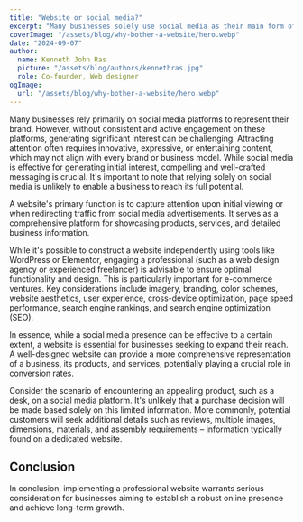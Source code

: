 ```yaml
---
title: "Website or social media?"
excerpt: "Many businesses solely use social media as their main form of brand awareness. I explore why a website should be used in addition to it."
coverImage: "/assets/blog/why-bother-a-website/hero.webp"
date: "2024-09-07"
author:
  name: Kenneth John Ras
  picture: "/assets/blog/authors/kennethras.jpg"
  role: Co-founder, Web designer
ogImage:
  url: "/assets/blog/why-bother-a-website/hero.webp"
---
```


Many businesses rely primarily on social media platforms to represent their brand. However, without consistent and active engagement on these platforms, generating significant interest can be challenging. Attracting attention often requires innovative, expressive, or entertaining content, which may not align with every brand or business model. While social media is effective for generating initial interest, compelling and well-crafted messaging is crucial. It's important to note that relying solely on social media is unlikely to enable a business to reach its full potential.

A website's primary function is to capture attention upon initial viewing or when redirecting traffic from social media advertisements. It serves as a comprehensive platform for showcasing products, services, and detailed business information.

While it's possible to construct a website independently using tools like WordPress or Elementor, engaging a professional (such as a web design agency or experienced freelancer) is advisable to ensure optimal functionality and design. This is particularly important for e-commerce ventures. Key considerations include imagery, branding, color schemes, website aesthetics, user experience, cross-device optimization, page speed performance, search engine rankings, and search engine optimization (SEO).

In essence, while a social media presence can be effective to a certain extent, a website is essential for businesses seeking to expand their reach. A well-designed website can provide a more comprehensive representation of a business, its products, and services, potentially playing a crucial role in conversion rates.

Consider the scenario of encountering an appealing product, such as a desk, on a social media platform. It's unlikely that a purchase decision will be made based solely on this limited information. More commonly, potential customers will seek additional details such as reviews, multiple images, dimensions, materials, and assembly requirements – information typically found on a dedicated website.

## Conclusion

In conclusion, implementing a professional website warrants serious consideration for businesses aiming to establish a robust online presence and achieve long-term growth.
